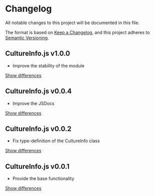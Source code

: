 # Changelog
All notable changes to this project will be documented in this file.

The format is based on [Keep a Changelog](https://keepachangelog.com/en/1.0.0/),
and this project adheres to [Semantic Versioning](https://semver.org/spec/v2.0.0.html).

## CultureInfo.js v1.0.0
  - Improve the stability of the module

[Show differences][v1.0.0]

## CultureInfo.js v0.0.4
  - Improve the JSDocs

[Show differences][v0.0.4]

## CultureInfo.js v0.0.2
  - Fix type-definition of the CultureInfo class

[Show differences][v0.0.2]

## CultureInfo.js v0.0.1
  - Provide the base functionality

[Show differences][v0.0.1]

<!--- References -->
[v0.0.1]: https://github.com/manuth/CultureInfo.js/compare/46ea2bd...v0.0.1
[v0.0.2]: https://github.com/manuth/CultureInfo.js/compare/v0.0.1...v0.0.2
[v0.0.4]: https://github.com/manuth/CultureInfo.js/compare/v0.0.2...v0.0.4
[v1.0.0]: https://github.com/manuth/CultureInfo.js/compare/v0.0.4...v1.0.0